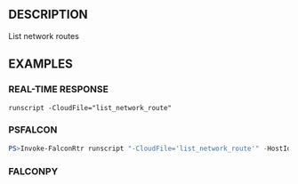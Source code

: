 ## DESCRIPTION
List network routes

## EXAMPLES

### REAL-TIME RESPONSE
```
runscript -CloudFile="list_network_route"
```
### PSFALCON
```powershell
PS>Invoke-FalconRtr runscript "-CloudFile='list_network_route'" -HostId <id>, <id>
```
### FALCONPY